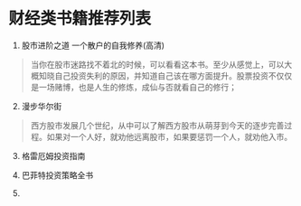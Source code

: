 # 财经类书籍推荐列表
1. 股市进阶之道 一个散户的自我修养(高清)
> 当你在股市迷路找不着北的时候，可以看看这本书。至少从感觉上，可以大概知晓自己投资失利的原因，并知道自己该在哪方面提升。股票投资不仅仅是一场赌博，也是人生的修炼，成仙与否就看自己的修行；

2. 漫步华尔街
> 西方股市发展几个世纪，从中可以了解西方股市从萌芽到今天的逐步完善过程。如果对一个人好，就劝他远离股市，如果要惩罚一个人，就劝他入市。

3. 格雷厄姆投资指南

4. 巴菲特投资策略全书

5. 